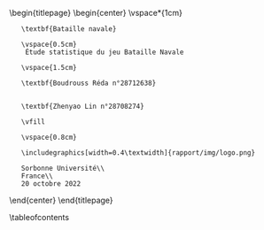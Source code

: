 \begin{titlepage}
   \begin{center}
       \vspace*{1cm}

       \textbf{Bataille navale}

       \vspace{0.5cm}
        Étude statistique du jeu Bataille Navale
            
       \vspace{1.5cm}

       \textbf{Boudrouss Réda n°28712638}


       \textbf{Zhenyao Lin n°28708274}

       \vfill
            
       \vspace{0.8cm}
     
       \includegraphics[width=0.4\textwidth]{rapport/img/logo.png}
            
       Sorbonne Université\\
       France\\
       20 octobre 2022
            
   \end{center}
\end{titlepage}

\tableofcontents
